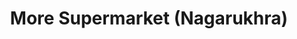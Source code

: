 ---
title: "More Supermarket (Nagarukhra)"
url: /nagarukhra/more-supermarket-nagarukhra/
shop: mall
---